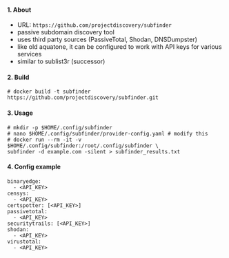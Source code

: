 #### 1. About

- URL: `https://github.com/projectdiscovery/subfinder`
- passive subdomain discovery tool
- uses third party sources (PassiveTotal, Shodan, DNSDumpster)
- like old aquatone, it can be configured to work with API keys for various services
- similar to sublist3r (successor)

#### 2. Build
```
# docker build -t subfinder https://github.com/projectdiscovery/subfinder.git
```

#### 3. Usage

```
# mkdir -p $HOME/.config/subfinder
# nano $HOME/.config/subfinder/provider-config.yaml # modify this
# docker run --rm -it -v $HOME/.config/subfinder:/root/.config/subfinder \
subfinder -d example.com -silent > subfinder_results.txt
```

#### 4. Config example
```
binaryedge:
  - <API_KEY>
censys:
  - <API_KEY>
certspotter: [<API_KEY>]
passivetotal:
  - <API_KEY>
securitytrails: [<API_KEY>]
shodan:
  - <API_KEY>
virustotal:
  - <API_KEY>
```
